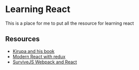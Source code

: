 # Learning React

This is a place for me to put all the resource for learning react

## Resources
+ [Kirupa and his book](https://www.kirupa.com/react/index.htm)
+ [Modern React with redux](https://github.com/StephenGrider/ReduxCasts)
+ [SurviveJS Webpack and React](http://survivejs.com/react/)
